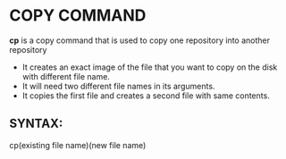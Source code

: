 # COPY COMMAND

**cp** is a copy command that is used to copy one repository into another repository

- It creates an exact image of the file that you want to copy on the disk with different file name.
- It will need two different file names in its arguments.
- It copies the first file and creates a second file with same contents.

## SYNTAX:

cp(existing file name)(new file name)